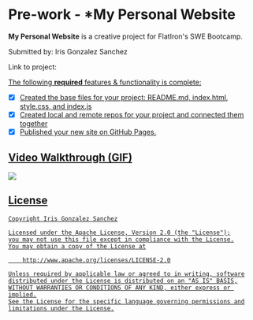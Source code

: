 # Pre-work - *My Personal Website
**My Personal Website** is a creative project for FlatIron's SWE Bootcamp.

Submitted by: Iris Gonzalez Sanchez

Link to project:  <a href="https://iris-gonzalez-sanchez.github.io/my-personal-website/">

The following **required** features & functionality is complete:

* [X] Created the base files for your project: README.md, index.html, style.css, and index.js
* [X] Created local and remote repos for your project and connected them together
* [X] Published your new site on GitHub Pages.

## Video Walkthrough (GIF)
<img src="https://media.giphy.com/media/scTqCMkol7rf4wKPxo/giphy.gif">

## License

    Copyright Iris Gonzalez Sanchez

    Licensed under the Apache License, Version 2.0 (the "License");
    you may not use this file except in compliance with the License.
    You may obtain a copy of the License at

        http://www.apache.org/licenses/LICENSE-2.0

    Unless required by applicable law or agreed to in writing, software
    distributed under the License is distributed on an "AS IS" BASIS,
    WITHOUT WARRANTIES OR CONDITIONS OF ANY KIND, either express or implied.
    See the License for the specific language governing permissions and
    limitations under the License.
